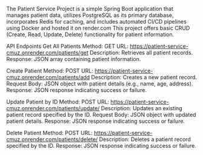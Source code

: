 The Patient Service Project is a simple Spring Boot application that manages patient data, utilizes PostgreSQL as its primary database, incorporates Redis for caching, and includes automated CI/CD pipelines using Docker and hosted it on render.com This project offers basic CRUD (Create, Read, Update, Delete) functionality for patient information.

API Endpoints
Get All Patients
Method: GET
URL: https://patient-service-cmuz.onrender.com/patients/get
Description: Retrieves all patient records.
Response: JSON array containing patient information.

Create Patient 
Method: POST
URL: https://patient-service-cmuz.onrender.com/patients/add
Description: Creates a new patient record.
Request Body: JSON object with patient details (e.g., name, age, address).
Response: JSON response indicating success or failure.

Update Patient by ID
Method: POST
URL: https://patient-service-cmuz.onrender.com/patients/update/<id>
Description: Updates an existing patient record specified by the ID.
Request Body: JSON object with updated patient details.
Response: JSON response indicating success or failure.

Delete Patient
Method: POST
URL: https://patient-service-cmuz.onrender.com/patients/delete/<id>
Description: Deletes a patient record specified by the ID.
Response: JSON response indicating success or failure.
